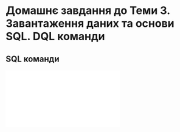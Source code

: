 # Домашнє завдання до Теми 3. Завантаження даних та основи SQL. DQL команди

## SQL команди

![query](./assets/query.sql)
